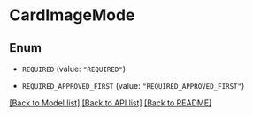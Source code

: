 # CardImageMode

## Enum


* `REQUIRED` (value: `"REQUIRED"`)

* `REQUIRED_APPROVED_FIRST` (value: `"REQUIRED_APPROVED_FIRST"`)


[[Back to Model list]](../README.md#documentation-for-models) [[Back to API list]](../README.md#documentation-for-api-endpoints) [[Back to README]](../README.md)


